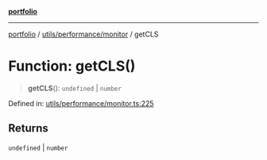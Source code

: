 [**portfolio**](../../../../README.md)

***

[portfolio](../../../../modules.md) / [utils/performance/monitor](../README.md) / getCLS

# Function: getCLS()

> **getCLS**(): `undefined` \| `number`

Defined in: [utils/performance/monitor.ts:225](https://github.com/tnorlund/Portfolio/blob/d31521d36cac5333a515db2c1e8f728982df4e77/portfolio/utils/performance/monitor.ts#L225)

## Returns

`undefined` \| `number`

